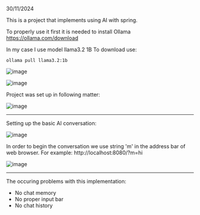 30/11/2024

This is a project that implements using AI with spring.

To properly use it first it is needed to install Ollama
https://ollama.com/download

In my case I use model llama3.2 1B 
To download use:
```
ollama pull llama3.2:1b
```

![image](https://github.com/user-attachments/assets/67bc7da5-b159-46b3-a289-7c722f7b1c14)

![image](https://github.com/user-attachments/assets/90b548f3-d191-4750-8d6b-cfbf24172d76)

Project was set up in following matter:

![image](https://github.com/user-attachments/assets/5f180c3f-17ea-4b1c-83f1-c91c45ffd16e)

-----------------------------------------------------------------------------------------

Setting up the basic AI conversation:

![image](https://github.com/user-attachments/assets/6184e027-6625-4bcf-bbe9-e7c4d9e019f7)

In order to begin the conversation we use string 'm' in the address bar of web browser.
For example:
http://localhost:8080/?m=hi


![image](https://github.com/user-attachments/assets/e7654770-42b0-4eff-b507-671e19c14806)

-----------------------------------------------------------------------------------------

The occuring problems with this implementation:
- No chat memory
- No proper input bar
- No chat history
